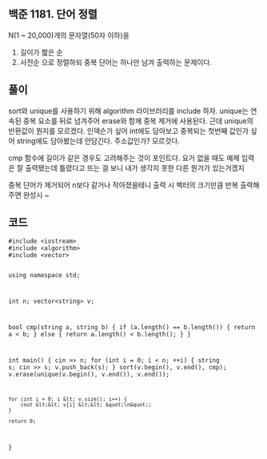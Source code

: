 <h2 id="백준-1181-단어-정렬">백준 1181. 단어 정렬</h2>
<p>N(1 ~ 20,000)개의 문자열(50자 이하)을</p>
<ol>
<li>길이가 짧은 순</li>
<li>사전순
으로 정렬하되 중복 단어는 하나만 남겨 출력하는 문제이다.</li>
</ol>
<h2 id="풀이">풀이</h2>
<p>sort와 unique를 사용하기 위해 algorithm 라이브러리를 include 하자.
unique는 연속된 중복 요소를 뒤로 넘겨주어 erase와 함께 중복 제거에 사용된다.
근데 unique의 반환값이 뭔지를 모르겠다.
인덱슨가 싶어 int에도 담아보고
중복되는 첫번째 값인가 싶어 string에도 담아봤는데 안담긴다.
주소값인가? 모르것다.</p>
<p>cmp 함수에 길이가 같은 경우도 고려해주는 것이 포인트다.
요거 없을 때도 예제 입력은 잘 출력됐는데 틀렸다고 뜨는 걸 보니 내가 생각지 못한 다른 뭔가가 있는거겠지</p>
<p>중복 단어가 제거되어 n보다 같거나 작아졌을테니
출력 시 벡터의 크기만큼 반복 출력해주면 완성시 ~</p>
<h2 id="코드">코드</h2>
<pre><code class="language-cpp">#include &lt;iostream&gt;
#include &lt;algorithm&gt;
#include &lt;vector&gt;

using namespace std;

int n;
vector&lt;string&gt; v;

bool cmp(string a, string b) {
    if (a.length() == b.length()) {
        return a &lt; b;
    }
    else {
        return a.length() &lt; b.length();
    }
}

int main() {
    cin &gt;&gt; n;
    for (int i = 0; i &lt; n; ++i) {
        string s;
        cin &gt;&gt; s;
        v.push_back(s);
    }
    sort(v.begin(), v.end(), cmp);
    v.erase(unique(v.begin(), v.end()), v.end());

    for (int i = 0; i &lt; v.size(); i++) {
        cout &lt;&lt; v[i] &lt;&lt; &quot;\n&quot;;
    }

    return 0;
}</code></pre>